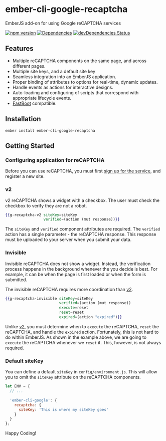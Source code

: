 # ember-cli-google-recaptcha

EmberJS add-on for using Google reCAPTCHA services

[![npm version](https://img.shields.io/npm/v/ember-cli-google-recaptcha.svg?maxAge=2592000)](https://www.npmjs.com/package/ember-cli-google-recaptcha)
[![Dependencies](https://david-dm.org/onehilltech/ember-cli-google-recaptcha.svg)](https://david-dm.org/onehilltech/ember-cli-google-recaptcha)
[![devDependencies Status](https://david-dm.org/onehilltech/ember-cli-google-recaptcha/dev-status.svg)](https://david-dm.org/onehilltech/ember-cli-google-recaptcha?type=dev)

## Features

* Multiple reCAPTCHA components on the same page, and across different pages.
* Multiple site keys, and a default site key
* Seamless integration into an EmberJS application.
* Proper binding of attributes to options for real-time, dynamic updates.
* Handle events as actions for interactive designs.
* Auto-loading and configuring of scripts that correspond with appropriate lifecycle events.
* [FastBoot](https://www.ember-fastboot.com/) compatible.

## Installation

    ember install ember-cli-google-recaptcha
    
## Getting Started

### Configuring application for reCAPTCHA


Before you can use reCAPTCHA, you must first [sign up for the service](https://www.google.com/recaptcha), 
and register a new site. 

### v2

v2 reCAPTCHA shows a widget with a checkbox. The user must check the checkbox to verify they 
are not a robot.

```handlebars
{{g-recaptcha-v2 siteKey=siteKey
                 verified=(action (mut response))}}
```

The `siteKey` and `verified` component attributes are required. The `verified` action
has a single parameter -  the reCAPTCHA response. This response must be uploaded to your 
server when you submit your data.

### Invisible

Invisible reCAPTCHA does not show a widget. Instead, the verification process happens in the 
background whenever the you decide is best. For example, it can be when the page is first 
loaded or when the form is submitted. 

The invisible reCAPTCHA requires more coordination than [v2](#v2).

```handlebars
{{g-recaptcha-invisible siteKey=siteKey
                        verified=(action (mut response))
                        execute=reset
                        reset=reset
                        expired=(action "expired")}}
```

Unlike [v2](#v2), you must determine when to `execute` the reCAPTCHA, `reset` the reCAPTCHA,
and handle the `expired` action. Fortunately, this is not hard to do within EmberJS. As shown
in the example above, we are going to `execute` the reCAPTCHA whenever we `reset` it. This, however,
is not always required.

### Default siteKey

You can define a default `siteKey` in `config/environment.js`. This will allow you to 
omit the `siteKey` attribute on the reCAPTCHA components.

```javascript 1.6
let ENV = {
  // ...
  
  'ember-cli-google': {
    recaptcha: {
      siteKey: 'This is where my siteKey goes'
    }
  }
};
```

Happy Coding!
